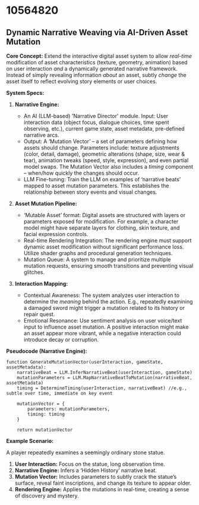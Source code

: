 # 10564820

## Dynamic Narrative Weaving via AI-Driven Asset Mutation

**Core Concept:** Extend the interactive digital asset system to allow *real-time* modification of asset characteristics (texture, geometry, animation) based on user interaction *and* a dynamically generated narrative framework. Instead of simply revealing information *about* an asset, subtly *change* the asset itself to reflect evolving story elements or user choices.

**System Specs:**

1.  **Narrative Engine:**
    *   An AI (LLM-based) 'Narrative Director' module. Input: User interaction data (object focus, dialogue choices, time spent observing, etc.), current game state, asset metadata, pre-defined narrative arcs.
    *   Output: A ‘Mutation Vector’ – a set of parameters defining how assets should change. Parameters include: texture adjustments (color, detail, damage), geometric alterations (shape, size, wear & tear), animation tweaks (speed, style, expression), and even partial model swaps.  The Mutation Vector also includes a *timing* component – when/how quickly the changes should occur.
    *   LLM Fine-tuning: Train the LLM on examples of ‘narrative beats’ mapped to asset mutation parameters.  This establishes the relationship between story events and visual changes.

2.  **Asset Mutation Pipeline:**
    *   ‘Mutable Asset’ format: Digital assets are structured with layers or parameters exposed for modification. For example, a character model might have separate layers for clothing, skin texture, and facial expression controls.
    *   Real-time Rendering Integration: The rendering engine must support dynamic asset modification without significant performance loss. Utilize shader graphs and procedural generation techniques.
    *   Mutation Queue: A system to manage and prioritize multiple mutation requests, ensuring smooth transitions and preventing visual glitches.

3.  **Interaction Mapping:**
    *   Contextual Awareness: The system analyzes user interaction to determine the *meaning* behind the action. E.g., repeatedly examining a damaged sword might trigger a mutation related to its history or repair quest.
    *   Emotional Resonance: Use sentiment analysis on user voice/text input to influence asset mutation. A positive interaction might make an asset appear more vibrant, while a negative interaction could introduce decay or corruption.

**Pseudocode (Narrative Engine):**

```
function GenerateMutationVector(userInteraction, gameState, assetMetadata):
    narrativeBeat = LLM.InferNarrativeBeat(userInteraction, gameState)
    mutationParameters = LLM.MapNarrativeBeatToMutation(narrativeBeat, assetMetadata)
    timing = DetermineTiming(userInteraction, narrativeBeat) //e.g., subtle over time, immediate on key event

    mutationVector = {
        parameters: mutationParameters,
        timing: timing
    }

    return mutationVector
```

**Example Scenario:**

A player repeatedly examines a seemingly ordinary stone statue.

1.  **User Interaction:**  Focus on the statue, long observation time.
2.  **Narrative Engine:** Infers a ‘Hidden History’ narrative beat.
3.  **Mutation Vector:** Includes parameters to subtly crack the statue’s surface, reveal faint inscriptions, and change its texture to appear older.
4.  **Rendering Engine:** Applies the mutations in real-time, creating a sense of discovery and mystery.